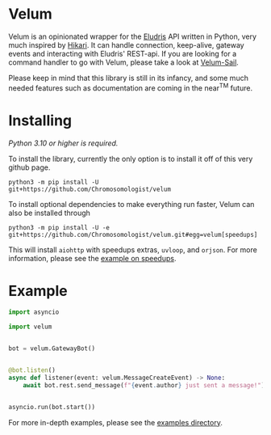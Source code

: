 # Velum

Velum is an opinionated wrapper for the [Eludris](https://eludris.pages.dev/#/) API written in Python, very much inspired by [Hikari](https://github.com/hikari-py/hikari).
It can handle connection, keep-alive, gateway events and interacting with Eludris' REST-api. If you are looking for a command handler to go with Velum, please take a look at [Velum-Sail](https://github.com/Chromosomologist/velum-sail).

Please keep in mind that this library is still in its infancy, and some much needed features such as documentation are coming in the near<sup>TM</sup> future.


# Installing

*Python 3.10 or higher is required.*

To install the library, currently the only option is to install it off of this very github page.
```
python3 -m pip install -U git+https://github.com/Chromosomologist/velum
```
To install optional dependencies to make everything run faster, Velum can also be installed through
```
python3 -m pip install -U -e git+https://github.com/Chromosomologist/velum.git#egg=velum[speedups]
```
This will install `aiohttp` with speedups extras, `uvloop`, and `orjson`. For more information, please see the [example on speedups](https://github.com/Chromosomologist/velum/blob/master/examples/speedups.py).


# Example

```py
import asyncio

import velum


bot = velum.GatewayBot()


@bot.listen()
async def listener(event: velum.MessageCreateEvent) -> None:
    await bot.rest.send_message(f"{event.author} just sent a message!")


asyncio.run(bot.start())
```
For more in-depth examples, please see the [examples directory](https://github.com/Chromosomologist/velum/tree/master/examples).
